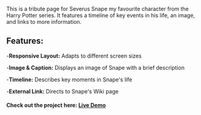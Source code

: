 This is a tribute page for Severus Snape my favourite character from the Harry Potter series.
It features a timeline of key events in his life, an image, and links to more information.

## Features:

  -**Responsive Layout:** Adapts to different screen sizes
  
  -**Image & Caption:** Displays an image of Snape with a brief description
  
  -**Timeline:** Describes key moments in Snape's life
  
  -**External Link:** Directs to Snape's Wiki page

  #### Check out the project here: [Live Demo](https://estherlein.github.io/Tribute-Page/)
